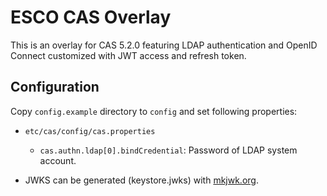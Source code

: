 ESCO CAS Overlay
================

This is an overlay for CAS 5.2.0 featuring LDAP authentication and
OpenID Connect customized with JWT access and refresh token.

Configuration
-------------

Copy `config.example` directory to `config` and set following properties:

- `etc/cas/config/cas.properties`
    - `cas.authn.ldap[0].bindCredential`: Password of LDAP system account.

- JWKS can be generated (keystore.jwks) with [mkjwk.org](https://mkjwk.org/).